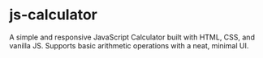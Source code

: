 # js-calculator
A simple and responsive JavaScript Calculator built with HTML, CSS, and vanilla JS. Supports basic arithmetic operations with a neat, minimal UI.
